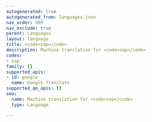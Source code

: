```yaml
---
autogenerated: true
autogenerated_from: languages.json
nav_order: 999
nav_exclude: true
parent: Languages
layout: language
title: <code>zap</code>
description: Machine translation for <code>zap</code>
codes:
- zap
family: []
supported_apis:
- id: google
  name: Google Translate
supported_qe_apis: []
seo:
  name: Machine translation for <code>zap</code>
  type: Language

---
```


